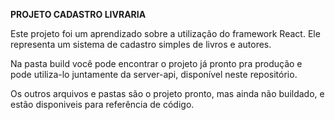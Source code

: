 <b>PROJETO CADASTRO LIVRARIA</b>

Este projeto foi um aprendizado sobre a utilização do framework React.
Ele representa um sistema de cadastro simples de livros e autores.

Na pasta build você pode encontrar o projeto já pronto pra produção e pode utiliza-lo juntamente da server-api, disponível neste repositório.

Os outros arquivos e pastas são o projeto pronto, mas ainda não buildado, e estão disponiveis para referência de código.
